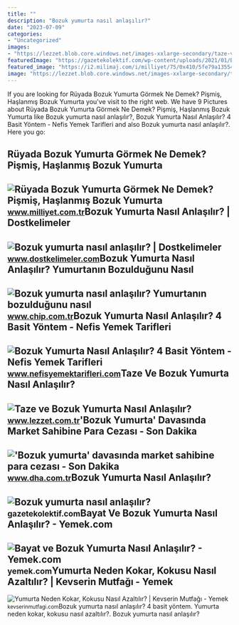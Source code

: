 ```yaml
---
title: ""
description: "Bozuk yumurta nasıl anlaşılır?"
date: "2023-07-09"
categories:
- "Uncategorized"
images:
- "https://lezzet.blob.core.windows.net/images-xxlarge-secondary/taze-ve-bozuk-yumurta-nasil-anlasilir-a060acf9-0979-48a7-9faa-f964ce6dcdc3.jpg"
featuredImage: "https://gazetekolektif.com/wp-content/uploads/2021/01/Bozuk-yumurta-nasil-anlasilir_.jpg"
featured_image: "https://i2.milimaj.com/i/milliyet/75/0x410/5fe79a135542821884662812.jpg"
image: "https://lezzet.blob.core.windows.net/images-xxlarge-secondary/taze-ve-bozuk-yumurta-nasil-anlasilir-a060acf9-0979-48a7-9faa-f964ce6dcdc3.jpg"
---
```


If you are looking for Rüyada Bozuk Yumurta Görmek Ne Demek? Pişmiş, Haşlanmış Bozuk Yumurta you've visit to the right web. We have 9 Pictures about Rüyada Bozuk Yumurta Görmek Ne Demek? Pişmiş, Haşlanmış Bozuk Yumurta like Bozuk yumurta nasıl anlaşılır?, Bozuk Yumurta Nasıl Anlaşılır? 4 Basit Yöntem - Nefis Yemek Tarifleri and also Bozuk yumurta nasıl anlaşılır?. Here you go:

Rüyada Bozuk Yumurta Görmek Ne Demek? Pişmiş, Haşlanmış Bozuk Yumurta
---------------------------------------------------------------------

 ![Rüyada Bozuk Yumurta Görmek Ne Demek? Pişmiş, Haşlanmış Bozuk Yumurta](https://i2.milimaj.com/i/milliyet/75/0x410/5fe79a135542821884662812.jpg) <small>www.milliyet.com.tr</small>Bozuk Yumurta Nasıl Anlaşılır? | Dostkelimeler
----------------------------------------------

 ![Bozuk yumurta nasıl anlaşılır? | Dostkelimeler](https://www.dostkelimeler.com/wp-content/uploads/2016/07/Bozuk-yumurta-nasıl-anlaşılır.jpg) <small>www.dostkelimeler.com</small>Bozuk Yumurta Nasıl Anlaşılır? Yumurtanın Bozulduğunu Nasıl
-----------------------------------------------------------

 ![Bozuk yumurta nasıl anlaşılır? Yumurtanın bozulduğunu nasıl](https://img.chip.com.tr/rcman/Cw940h529q95gm/storage/files/images/2022/12/26/yumurtalarin-bozulmalari-nasil-anlasilir-Efm0.jpg) <small>www.chip.com.tr</small>Bozuk Yumurta Nasıl Anlaşılır? 4 Basit Yöntem - Nefis Yemek Tarifleri
---------------------------------------------------------------------

 ![Bozuk Yumurta Nasıl Anlaşılır? 4 Basit Yöntem - Nefis Yemek Tarifleri](https://i.nefisyemektarifleri.com/2022/09/19/bozuk-yumurta-nasil-anlasilir-4-basit-yontem-1.jpg) <small>www.nefisyemektarifleri.com</small>Taze Ve Bozuk Yumurta Nasıl Anlaşılır?
--------------------------------------

 ![Taze ve Bozuk Yumurta Nasıl Anlaşılır?](https://lezzet.blob.core.windows.net/images-xxlarge-secondary/taze-ve-bozuk-yumurta-nasil-anlasilir-a060acf9-0979-48a7-9faa-f964ce6dcdc3.jpg) <small>www.lezzet.com.tr</small>'Bozuk Yumurta' Davasında Market Sahibine Para Cezası - Son Dakika
------------------------------------------------------------------

 !['Bozuk yumurta' davasında market sahibine para cezası - Son Dakika](https://i.dha.com.tr/i/dha/75/0x410/63a07981470a9b6070db8f64.jpg) <small>www.dha.com.tr</small>Bozuk Yumurta Nasıl Anlaşılır?
------------------------------

 ![Bozuk yumurta nasıl anlaşılır?](https://gazetekolektif.com/wp-content/uploads/2021/01/Bozuk-yumurta-nasil-anlasilir_.jpg) <small>gazetekolektif.com</small>Bayat Ve Bozuk Yumurta Nasıl Anlaşılır? - Yemek.com
---------------------------------------------------

 ![Bayat ve Bozuk Yumurta Nasıl Anlaşılır? - Yemek.com](https://cdn.yemek.com/uploads/2022/05/fb-bayat-yumurta-nasil-anlasilir.jpg) <small>yemek.com</small>Yumurta Neden Kokar, Kokusu Nasıl Azaltılır? | Kevserin Mutfağı - Yemek
-----------------------------------------------------------------------

 ![Yumurta Neden Kokar, Kokusu Nasıl Azaltılır? | Kevserin Mutfağı - Yemek](http://www.kevserinmutfagi.com/wp-content/uploads/2014/09/yumurta_kokusu1.jpg) <small>kevserinmutfagi.com</small>Bozuk yumurta nasıl anlaşılır? 4 basit yöntem. Yumurta neden kokar, kokusu nasıl azaltılır?. Bozuk yumurta nasıl anlaşılır?
